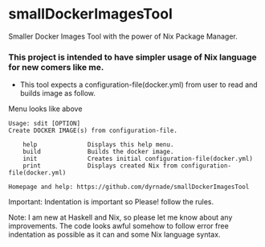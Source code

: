 # smallDockerImagesTool
Smaller Docker Images Tool with the power of Nix Package Manager.

### This project is intended to have simpler usage of Nix language for new comers like me. ###

- This tool expects a configuration-file(docker.yml) from user to read and builds image as follow.

Menu looks like above

```
Usage: sdit [OPTION]
Create DOCKER IMAGE(s) from configuration-file.

    help              Displays this help menu.
    build             Builds the docker image.
    init              Creates initial configuration-file(docker.yml)
    print             Displays created Nix from configuration-file(docker.yml)

Homepage and help: https://github.com/dyrnade/smallDockerImagesTool

```

Important: Indentation is important so Please! follow the rules.

Note: I am new at Haskell and Nix, so please let me know about any improvements.
      The code looks awful somehow to follow error free indentation as possible as it can and some Nix language syntax.
